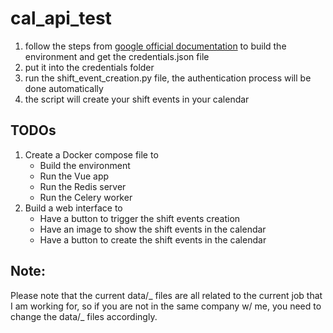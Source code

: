 # cal_api_test

1. follow the steps from [google official documentation](https://developers.google.com/calendar/api/quickstart/python) to build the environment and get the credentials.json file
2. put it into the credentials folder
3. run the shift_event_creation.py file, the authentication process will be done automatically
4. the script will create your shift events in your calendar


## TODOs
1) Create a Docker compose file to 
    - Build the environment
    - Run the Vue app
    - Run the Redis server
    - Run the Celery worker
2) Build a web interface to
    - Have a button to trigger the shift events creation
    - Have an image to show the shift events in the calendar
    - Have a button to create the shift events in the calendar

## Note:

Please note that the current data/_ files are all related to the current job that I am working for, so if you are not in the same company w/ me, you need to change the data/_ files accordingly.
